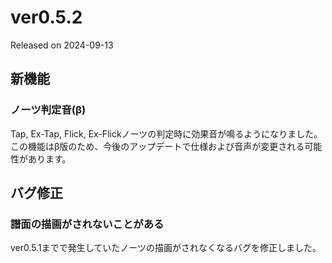 # ver0.5.2

Released on 2024-09-13

## 新機能
### ノーツ判定音(β)
Tap, Ex-Tap, Flick, Ex-Flickノーツの判定時に効果音が鳴るようになりました。
この機能はβ版のため、今後のアップデートで仕様および音声が変更される可能性があります。

## バグ修正
### 譜面の描画がされないことがある
ver0.5.1までで発生していたノーツの描画がされなくなるバグを修正しました。
